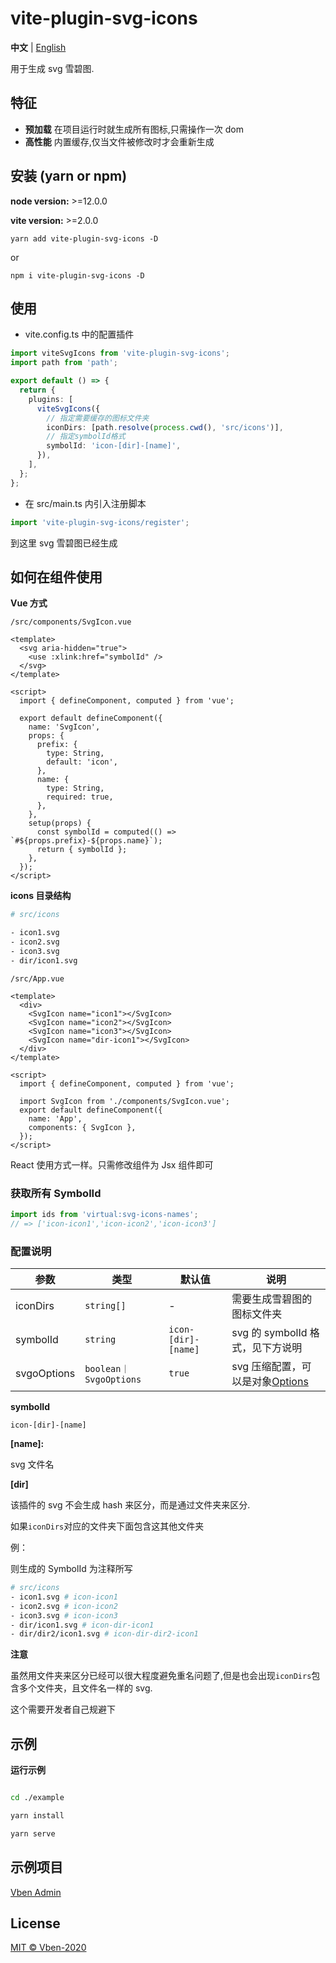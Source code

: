 # vite-plugin-svg-icons

**中文** | [English](./README.md)

用于生成 svg 雪碧图.

## 特征

- **预加载** 在项目运行时就生成所有图标,只需操作一次 dom
- **高性能** 内置缓存,仅当文件被修改时才会重新生成

## 安装 (yarn or npm)

**node version:** >=12.0.0

**vite version:** >=2.0.0

```
yarn add vite-plugin-svg-icons -D
```

or

```
npm i vite-plugin-svg-icons -D
```

## 使用

- vite.config.ts 中的配置插件

```ts
import viteSvgIcons from 'vite-plugin-svg-icons';
import path from 'path';

export default () => {
  return {
    plugins: [
      viteSvgIcons({
        // 指定需要缓存的图标文件夹
        iconDirs: [path.resolve(process.cwd(), 'src/icons')],
        // 指定symbolId格式
        symbolId: 'icon-[dir]-[name]',
      }),
    ],
  };
};
```

- 在 src/main.ts 内引入注册脚本

```ts
import 'vite-plugin-svg-icons/register';
```

到这里 svg 雪碧图已经生成

## 如何在组件使用

**Vue 方式**

`/src/components/SvgIcon.vue`

```vue
<template>
  <svg aria-hidden="true">
    <use :xlink:href="symbolId" />
  </svg>
</template>

<script>
  import { defineComponent, computed } from 'vue';

  export default defineComponent({
    name: 'SvgIcon',
    props: {
      prefix: {
        type: String,
        default: 'icon',
      },
      name: {
        type: String,
        required: true,
      },
    },
    setup(props) {
      const symbolId = computed(() => `#${props.prefix}-${props.name}`);
      return { symbolId };
    },
  });
</script>
```

**icons 目录结构**

```bash
# src/icons

- icon1.svg
- icon2.svg
- icon3.svg
- dir/icon1.svg
```

`/src/App.vue`

```vue
<template>
  <div>
    <SvgIcon name="icon1"></SvgIcon>
    <SvgIcon name="icon2"></SvgIcon>
    <SvgIcon name="icon3"></SvgIcon>
    <SvgIcon name="dir-icon1"></SvgIcon>
  </div>
</template>

<script>
  import { defineComponent, computed } from 'vue';

  import SvgIcon from './components/SvgIcon.vue';
  export default defineComponent({
    name: 'App',
    components: { SvgIcon },
  });
</script>
```

React 使用方式一样。只需修改组件为 Jsx 组件即可

### 获取所有 SymbolId

```ts
import ids from 'virtual:svg-icons-names';
// => ['icon-icon1','icon-icon2','icon-icon3']
```

### 配置说明

| 参数 | 类型 | 默认值 | 说明 |
| --- | --- | --- | --- |
| iconDirs | `string[]` | - | 需要生成雪碧图的图标文件夹 |
| symbolId | `string` | `icon-[dir]-[name]` | svg 的 symbolId 格式，见下方说明 |
| svgoOptions | `boolean｜SvgoOptions` | `true` | svg 压缩配置，可以是对象[Options](https://github.com/svg/svgo) |

**symbolId**

`icon-[dir]-[name]`

**[name]:**

svg 文件名

**[dir]**

该插件的 svg 不会生成 hash 来区分，而是通过文件夹来区分.

如果`iconDirs`对应的文件夹下面包含这其他文件夹

例：

则生成的 SymbolId 为注释所写

```bash
# src/icons
- icon1.svg # icon-icon1
- icon2.svg # icon-icon2
- icon3.svg # icon-icon3
- dir/icon1.svg # icon-dir-icon1
- dir/dir2/icon1.svg # icon-dir-dir2-icon1
```

**注意**

虽然用文件夹来区分已经可以很大程度避免重名问题了,但是也会出现`iconDirs`包含多个文件夹，且文件名一样的 svg.

这个需要开发者自己规避下

## 示例

**运行示例**

```bash

cd ./example

yarn install

yarn serve

```

## 示例项目

[Vben Admin](https://github.com/anncwb/vue-vben-admin)

## License

[MIT © Vben-2020](./LICENSE)
